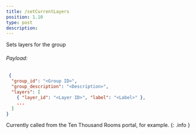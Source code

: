 ```yaml
---
title: /setCurrentLayers
position: 1.10
type: post
description:
---
```


Sets layers for the group

###### Payload:

~~~ json
 {
  "group_id": "<Group ID>",
  "group_description": "<Description>",
  "layers": [
    { "layer_id": "<Layer ID>", "label": "<Label>" },
    ...
  ]
}
~~~

Currently called from the Ten Thousand Rooms portal, for example.
{: .info }
